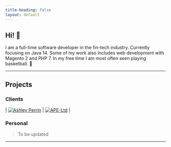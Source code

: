 ```yaml
---
title-heading: false
layout: default
---
```


## Hi! 👋

I am a full-time software developer in the fin-tech industry. Currently focusing on Java 14. 
Some of my work also includes web development with Magento 2 and PHP 7.
In my free time I am most often seen playing basketball. 🏀

* * *

## Projects

### Clients

| [![Ashley Perrin](https://joanatrashlieva.github.io/assets/work/ashleyperrin.co.uk.png)](https://www.ashleyperrin.co.uk)  | [![APE-Ltd](https://joanatrashlieva.github.io/assets/work/ape-ltd.co.uk.png)](https://www.ape-ltd.co.uk)         |

### Personal
> To be updated

* * *
